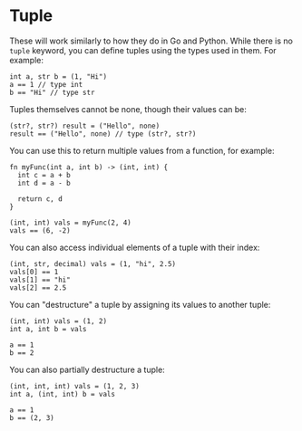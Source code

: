 # Tuple

These will work similarly to how they do in Go and Python. While there is no `tuple` keyword, you can define tuples using the types used in them. For example:

```nc
int a, str b = (1, "Hi")
a == 1 // type int
b == "Hi" // type str
```

Tuples themselves cannot be none, though their values can be:

```nc
(str?, str?) result = ("Hello", none)
result == ("Hello", none) // type (str?, str?)
```

You can use this to return multiple values from a function, for example:

```nc
fn myFunc(int a, int b) -> (int, int) {
  int c = a + b
  int d = a - b

  return c, d
}

(int, int) vals = myFunc(2, 4)
vals == (6, -2)
```

You can also access individual elements of a tuple with their index:

```nc
(int, str, decimal) vals = (1, "hi", 2.5)
vals[0] == 1
vals[1] == "hi"
vals[2] == 2.5
```

You can "destructure" a tuple by assigning its values to another tuple:

```nc
(int, int) vals = (1, 2)
int a, int b = vals

a == 1
b == 2
```

You can also partially destructure a tuple:

```nc
(int, int, int) vals = (1, 2, 3)
int a, (int, int) b = vals

a == 1
b == (2, 3)
```
